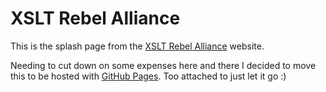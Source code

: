 # XSLT Rebel Alliance

This is the splash page from the [XSLT Rebel Alliance][REB] website.

Needing to cut down on some expenses here and there I decided to move this
to be hosted with [GitHub Pages][GHP]. Too attached to just let it go :)

[REB]: https://xsltrebelalliance.com/
[GHP]: https://pages.github.com/
